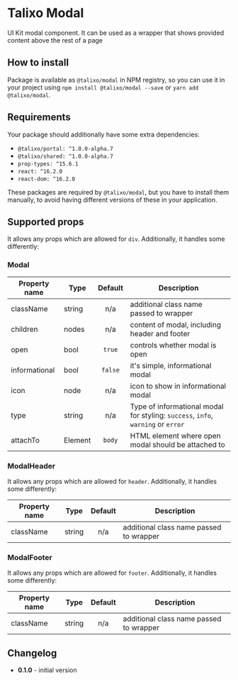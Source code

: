 # Talixo Modal

UI Kit modal component. It can be used as a wrapper that shows provided content above the rest of a page

## How to install

Package is available as `@talixo/modal` in NPM registry, so you can use it in your project
using `npm install @talixo/modal --save` or `yarn add @talixo/modal`.

## Requirements

Your package should additionally have some extra dependencies:

- `@talixo/portal: ^1.0.0-alpha.7`
- `@talixo/shared: ^1.0.0-alpha.7`
- `prop-types: ^15.6.1`
- `react: ^16.2.0`
- `react-dom: ^16.2.0`

These packages are required by `@talixo/modal`, but you have to install them manually,
to avoid having different versions of these in your application.

## Supported props

It allows any props which are allowed for `div`. Additionally, it handles some differently:

### Modal

Property name | Type      | Default | Description                    
--------------|-----------|:-------:|--------------------------------
className     | string    | n/a     | additional class name passed to wrapper
children      | nodes     | n/a     | content of modal, including header and footer
open          | bool      | `true`  | controls whether modal is open
informational | bool      | `false` | it's simple, informational modal
icon          | node      | n/a     | icon to show in informational modal
type          | string    | n/a     | Type of informational modal for styling: `success`, `info`, `warning` or `error`
attachTo      | Element   | `body`  | HTML element where open modal should be attached to

### ModalHeader

It allows any props which are allowed for `header`. Additionally, it handles some differently:

Property name | Type      | Default | Description
--------------|-----------|:-------:|--------------------------------
className     | string    | n/a     | additional class name passed to wrapper

### ModalFooter

It allows any props which are allowed for `footer`. Additionally, it handles some differently:

Property name | Type      | Default | Description
--------------|-----------|:-------:|--------------------------------
className     | string    | n/a     | additional class name passed to wrapper

## Changelog

- **0.1.0** - initial version

